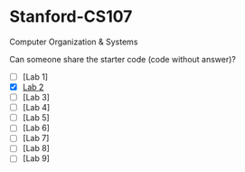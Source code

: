 # Stanford-CS107
Computer Organization &amp; Systems

Can someone share the starter code (code without answer)?


- [ ] [Lab 1]
- [X] [Lab 2](l2)
- [ ] [Lab 3]
- [ ] [Lab 4]
- [ ] [Lab 5]
- [ ] [Lab 6]
- [ ] [Lab 7]
- [ ] [Lab 8]
- [ ] [Lab 9]
